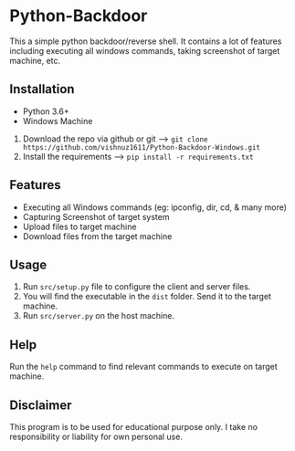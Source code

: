 # Python-Backdoor
This a simple python backdoor/reverse shell. It contains a lot of features including executing all windows commands, taking screenshot of target machine, etc.

## Installation

* Python 3.6+
* Windows Machine

1. Download the repo via github or git --> `git clone https://github.com/vishnuz1611/Python-Backdoor-Windows.git`
2. Install the requirements --> `pip install -r requirements.txt`

## Features

* Executing all Windows commands (eg: ipconfig, dir, cd, & many more)
* Capturing Screenshot of target system
* Upload files to target machine
* Download files from the target machine

## Usage

1. Run `src/setup.py` file to configure the client and server files.
2. You will find the executable in the `dist` folder. Send it to the target machine.
3. Run `src/server.py` on the host machine.

## Help

Run the `help` command to find relevant commands to execute on target machine.

## Disclaimer

This program is to be used for educational purpose only. I take no responsibility or liability for own personal use.
